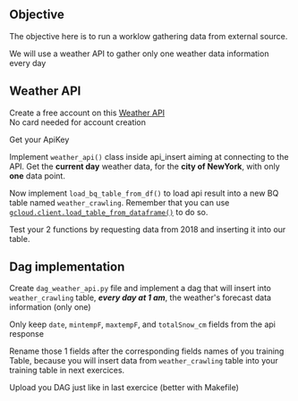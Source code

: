 ## Objective

The objective here is to run a worklow gathering data from external source.

We will use a weather API to gather only one weather data information every day


## Weather API 

Create a free account on this [Weather API](https://www.worldweatheronline.com/developer/api/docs/historical-weather-api.aspx#qparameter)  
No card needed for account creation

Get your ApiKey

Implement `weather_api()` class inside api_insert aiming at connecting to the API.
Get the **current day** weather data, for the **city of NewYork**, with only **one** data point.

Now implement `load_bq_table_from_df()` to load api result into a new BQ table named `weather_crawling`.
Remember that you can use [`gcloud.client.load_table_from_dataframe()`](https://cloud.google.com/bigquery/docs/pandas-gbq-migration#loading_a_pandas_dataframe_to_a_table) to do so.

Test your 2 functions by requesting data from 2018 and inserting it into our table.  

## Dag implementation

Create `dag_weather_api.py` file and implement a dag that will insert into `weather_crawling` table, **_every day at 1 am_**,  the weather's forecast data information (only one)

Only keep `date`, `mintempF`, `maxtempF`, and `totalSnow_cm` fields from the api response  

Rename those 1 fields after the corresponding fields names of you training Table, because you will insert data from `weather_crawling` table into your training table in next exercices.

Upload you DAG just like in last exercice (better with Makefile) 

